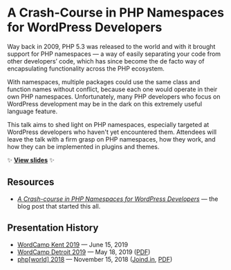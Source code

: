 # A Crash-Course in PHP Namespaces for WordPress Developers

Way back in 2009, PHP 5.3 was released to the world and with it brought support for PHP namespaces — a way of easily separating your code from other developers’ code, which has since become the de facto way of encapsulating functionality across the PHP ecosystem.

With namespaces, multiple packages could use the same class and function names without conflict, because each one would operate in their own PHP namespaces. Unfortunately, many PHP developers who focus on WordPress development may be in the dark on this extremely useful language feature.

This talk aims to shed light on PHP namespaces, especially targeted at WordPress developers who haven't yet encountered them. Attendees will leave the talk with a firm grasp on PHP namespaces, how they work, and how they can be implemented in plugins and themes.

:sparkles: **[View slides](http://stevegrunwell.github.io/php-namespaces/)** :sparkles:

## Resources

* [_A Crash-course in PHP Namespaces for WordPress Developers_](https://stevegrunwell.com/blog/php-namespaces-wordpress/) — the blog post that started this all.

## Presentation History

* [WordCamp Kent 2019](https://2019.kent.wordcamp.org/) — June 15, 2019
* [WordCamp Detroit 2019](https://2019.detroit.wordcamp.org) — May 18, 2019 ([PDF](https://github.com/stevegrunwell/php-namespaces/releases/download/wordcamp-detroit-2019/slides.pdf))
* [php[world] 2018](https://world.phparch.com/) — November 15, 2018 ([Joind.in](https://joind.in/talk/2ef36), [PDF](https://github.com/stevegrunwell/php-namespaces/releases/download/php-world-2018/slides.pdf))
